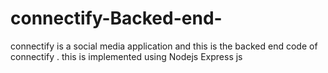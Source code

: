 # connectify-Backed-end-
connectify is a social media application and this is the backed end code of connectify . this is implemented using  Nodejs Express js  
